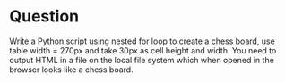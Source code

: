 # Question
Write a Python script using nested for loop to create a chess board,
 use table width = 270px and take 30px as cell height and width.
 You need to output HTML in a file on the local file system which
 when opened in the browser looks like a chess board.
